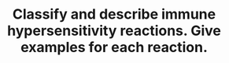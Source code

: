 ---
title: "Classify and describe immune hypersensitivity reactions. Give examples for each reaction."
entityType: SAQ
exam: PEX
college: CICM
year: 2013
sitting: A
question: 16
EC_expectedDomains:
- "Candidates were expected to classify the hypersensitivity reactions into their typical groups (Type I – IV) and to describe the mechanisms within each group."
EC_extraCredit:
- "Overall, this question was well answered."
- "Again, those candidates who could provide some structure to their answer tended to score well."
---
